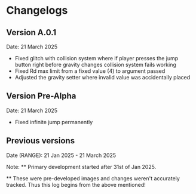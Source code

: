 # Changelogs

## Version A.0.1

Date: 21 March 2025

* Fixed glitch with collision system where if player presses the jump button right before gravity changes collision system fails working
* Fixed Rd max limit from a fixed value (4) to argument passed
* Adjusted the gravity setter where invalid value was accidentally placed

## Version Pre-Alpha

Date: 21 March 2025

* Fixed infinite jump permanently

## Previous versions

Date (RANGE): 21 Jan 2025 - 21 March 2025

Note: ** Primary development started after 31st of Jan 2025.

** These were pre-developed images and changes weren't accurately tracked. Thus this log begins from the above mentioned!